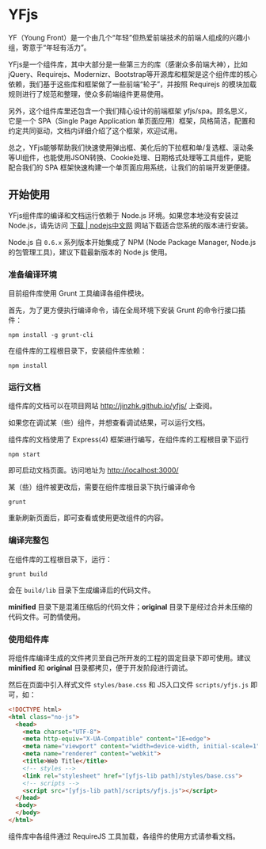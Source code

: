 # YFjs

YF（Young Front）是一个由几个“年轻”但热爱前端技术的前端人组成的兴趣小组，寄意于“年轻有活力”。

YFjs是一个组件库，其中大部分是一些第三方的库（感谢众多前端大神），比如jQuery、Requirejs、Modernizr、Bootstrap等开源库和框架是这个组件库的核心依赖，我们基于这些库和框架做了一些前端“轮子”，并按照 Requirejs 的模块加载规则进行了规范和整理，使众多前端组件更易使用。

另外，这个组件库里还包含一个我们精心设计的前端框架 yfjs/spa。顾名思义，它是一个 SPA（Single Page Application 单页面应用）框架，风格简洁，配置和约定共同驱动，文档内详细介绍了这个框架，欢迎试用。

总之，YFjs能够帮助我们快速使用弹出框、美化后的下拉框和单/复选框、滚动条等UI组件，也能使用JSON转换、Cookie处理、日期格式处理等工具组件，更能配合我们的 SPA 框架快速构建一个单页面应用系统，让我们的前端开发更便捷。

## 开始使用

YFjs组件库的编译和文档运行依赖于 Node.js 环境。如果您本地没有安装过 Node.js，请先访问 [下载 | nodejs中文网](http://nodejs.cn/download/) 网站下载适合您系统的版本进行安装。

Node.js 自 `0.6.x` 系列版本开始集成了 NPM (Node Package Manager, Node.js 的包管理工具)，建议下载最新版本的 Node.js 使用。

### 准备编译环境

目前组件库使用 Grunt 工具编译各组件模块。

首先，为了更方便执行编译命令，请在全局环境下安装 Grunt 的命令行接口插件：

    npm install -g grunt-cli

在组件库的工程根目录下，安装组件库依赖：

    npm install

### 运行文档

组件库的文档可以在项目网站 <http://jinzhk.github.io/yfjs/> 上查阅。

如果您在调试某（些）组件，并想查看调试结果，可以运行文档。

组件库的文档使用了 Express(4) 框架进行编写，在组件库的工程根目录下运行

    npm start

即可启动文档页面。访问地址为 <http://localhost:3000/>

某（些）组件被更改后，需要在组件库根目录下执行编译命令

    grunt
    
重新刷新页面后，即可查看或使用更改组件的内容。

### 编译完整包

在组件库的工程根目录下，运行：

    grunt build
    
会在 `build/lib` 目录下生成编译后的代码文件。

**minified** 目录下是混淆压缩后的代码文件；**original** 目录下是经过合并未压缩的代码文件。可酌情使用。

### 使用组件库

将组件库编译生成的文件拷贝至自己所开发的工程的固定目录下即可使用。建议 **minified** 和 **original** 目录都拷贝，便于开发阶段进行调试。

然后在页面中引入样式文件 `styles/base.css` 和 JS入口文件 `scripts/yfjs.js` 即可，如：

```html
<!DOCTYPE html>
<html class="no-js">
  <head>
    <meta charset="UTF-8">
    <meta http-equiv="X-UA-Compatible" content="IE=edge">
    <meta name="viewport" content="width=device-width, initial-scale=1">
    <meta name="renderer" content="webkit">
    <title>Web Title</title>
    <!-- styles -->
    <link rel="stylesheet" href="[yfjs-lib path]/styles/base.css">
    <!-- scripts -->
    <script src="[yfjs-lib path]/scripts/yfjs.js"></script>
  </head>
  <body>
  </body>
</html>
```

组件库中各组件通过 RequireJS 工具加载，各组件的使用方式请参看文档。
